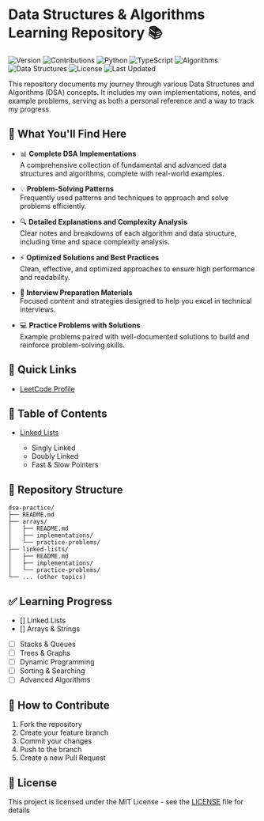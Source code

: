 # Data Structures & Algorithms Learning Repository 📚

![Version](https://img.shields.io/badge/version-1.0-blue.svg)
![Contributions](https://img.shields.io/badge/contributions-welcome-brightgreen.svg)
![Python](https://img.shields.io/badge/python-3.x-blue.svg)
![TypeScript](https://img.shields.io/badge/typescript-4.x-blue.svg)
![Algorithms](https://img.shields.io/badge/algorithms-mastery-yellow.svg)
![Data Structures](https://img.shields.io/badge/data_structures-proficient-green.svg)
![License](https://img.shields.io/badge/license-MIT-orange.svg)
![Last Updated](https://img.shields.io/badge/last%20updated-November%202024-purple.svg)

This repository documents my journey through various Data Structures and Algorithms (DSA) concepts. It includes my own implementations, notes, and example problems, serving as both a personal reference and a way to track my progress.

## 🚀 What You'll Find Here

- 📊 **Complete DSA Implementations**  
  A comprehensive collection of fundamental and advanced data structures and algorithms, complete with real-world examples.

- 💡 **Problem-Solving Patterns**  
  Frequently used patterns and techniques to approach and solve problems efficiently.

- 🔍 **Detailed Explanations and Complexity Analysis**  
  Clear notes and breakdowns of each algorithm and data structure, including time and space complexity analysis.

- ⚡ **Optimized Solutions and Best Practices**  
  Clean, effective, and optimized approaches to ensure high performance and readability.

- 📝 **Interview Preparation Materials**  
  Focused content and strategies designed to help you excel in technical interviews.

- 💻 **Practice Problems with Solutions**  
  Example problems paired with well-documented solutions to build and reinforce problem-solving skills.

## 📖 Quick Links

- [LeetCode Profile](https://leetcode.com/u/Amakoye/)

## 📑 Table of Contents

- [Linked Lists](./linked-lists/README.md)

  - Singly Linked
  - Doubly Linked
  - Fast & Slow Pointers

## 📁 Repository Structure

```
dsa-practice/
├── README.md
├── arrays/
│   ├── README.md
│   ├── implementations/
│   └── practice-problems/
├── linked-lists/
│   ├── README.md
│   ├── implementations/
│   └── practice-problems/
└── ... (other topics)
```

## ✅ Learning Progress

- [] Linked Lists
- [] Arrays & Strings
- [ ] Stacks & Queues
- [ ] Trees & Graphs
- [ ] Dynamic Programming
- [ ] Sorting & Searching
- [ ] Advanced Algorithms

## 🤝 How to Contribute

1. Fork the repository
2. Create your feature branch
3. Commit your changes
4. Push to the branch
5. Create a new Pull Request

## 📝 License

This project is licensed under the MIT License - see the [LICENSE](LICENSE) file for details
